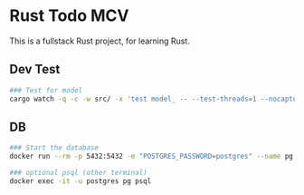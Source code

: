 # Rust Todo MCV

This is a fullstack Rust project, for learning Rust.

## Dev Test

```sh
### Test for model
cargo watch -q -c -w src/ -x 'test model_ -- --test-threads=1 --nocapture'
```

## DB

```sh
### Start the database
docker run --rm -p 5432:5432 -e "POSTGRES_PASSWORD=postgres" --name pg postgres:14

### optional psql (other terminal)
docker exec -it -u postgres pg psql
```
